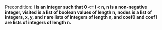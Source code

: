 Precondition: **i is an integer such that 0 <= i < n, n is a non-negative integer, visited is a list of boolean values of length n, nodes is a list of integers, x, y, and r are lists of integers of length n, and coef0 and coef1 are lists of integers of length n.**